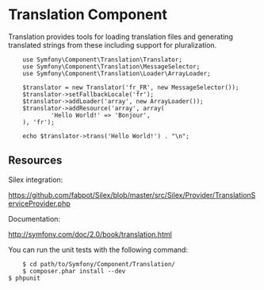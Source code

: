 Translation Component
=====================

Translation provides tools for loading translation files and generating
translated strings from these including support for pluralization.

		use Symfony\Component\Translation\Translator;
		use Symfony\Component\Translation\MessageSelector;
		use Symfony\Component\Translation\Loader\ArrayLoader;

		$translator = new Translator('fr_FR', new MessageSelector());
		$translator->setFallbackLocale('fr');
		$translator->addLoader('array', new ArrayLoader());
		$translator->addResource('array', array(
				'Hello World!' => 'Bonjour',
		), 'fr');

		echo $translator->trans('Hello World!') . "\n";

Resources
---------

Silex integration:

https://github.com/fabpot/Silex/blob/master/src/Silex/Provider/TranslationServiceProvider.php

Documentation:

http://symfony.com/doc/2.0/book/translation.html

You can run the unit tests with the following command:

		$ cd path/to/Symfony/Component/Translation/
		$ composer.phar install --dev
	$ phpunit
